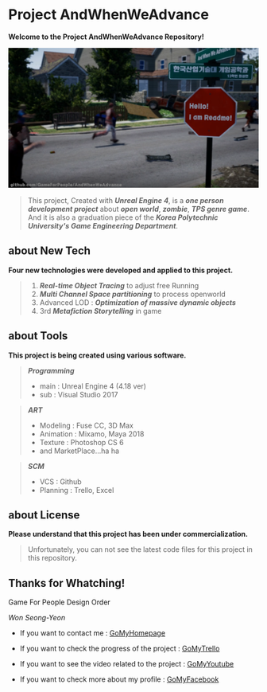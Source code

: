 Project AndWhenWeAdvance
=====

__Welcome to the Project AndWhenWeAdvance Repository!__

![helloImg](./Concept/Hello.PNG)

>This project, Created with ___Unreal Engine 4___, is a ___one person development project___ about  ___open world___, ___zombie___, ___TPS genre game___.
And it is also a graduation piece of the ___Korea Polytechnic University's Game Engineering Department___.


about New Tech
--------
__Four new technologies were developed and applied to this project.__
>1. ___Real-time Object Tracing___ to adjust free Running
>2. ___Multi Channel Space partitioning___ to process openworld
>3. Advanced LOD : ___Optimization of massive dynamic objects___
>4. 3rd ___Metafiction Storytelling___ in game

about Tools
-----
__This project is being created using various software.__

>___Programming___
>* main : Unreal Engine 4 (4.18 ver)
>* sub : Visual Studio 2017

>___ART___
>* Modeling  : Fuse CC, 3D Max 
>* Animation : Mixamo, Maya 2018
>* Texture   : Photoshop CS 6
>* and MarketPlace...ha ha

>___SCM___
>* VCS : Github
>* Planning : Trello, Excel

about License
--------
__Please understand that this project has been under commercialization.__
>Unfortunately, you can not see the latest code files for this project in this repository.


Thanks for Whatching!
-----
Game For People Design Order

_Won Seong-Yeon_


* If you want to contact me : [GoMyHomepage][1]

* If you want to check the progress of the project : [GoMyTrello][2]

* If you want to see the video related to the project : [GoMyYoutube][3]

* If you want to check more about my profile : [GoMyFacebook][4]

[1]:https://koreagamemaker.wixsite.com/gameforpeople
[2]:https://trello.com/b/oGRwlV5t/and-when-we-advance
[3]:https://www.youtube.com/channel%2FUCnvRbN5eIixfxbMmJyiskDw%3Fview_as%3Dsubscriber
[4]:https://www.facebook.com/KoreaGameMaker

